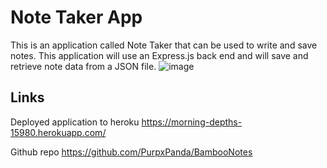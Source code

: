 # Note Taker App
This is an application called Note Taker that can be used to write and save notes. This application will use an Express.js back end and will save and retrieve note data from a JSON file.
![image](https://user-images.githubusercontent.com/116929120/235530392-d4e43e5e-522e-470a-8b98-2c9a5b3efdcf.png)



## Links
Deployed application to heroku
https://morning-depths-15980.herokuapp.com/

Github repo
https://github.com/PurpxPanda/BambooNotes
